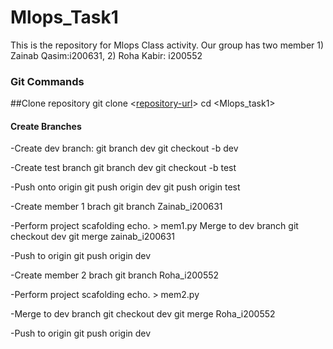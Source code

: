 # Mlops_Task1
This is the repository for Mlops Class activity. Our group has two member 1) Zainab Qasim:i200631, 2) Roha Kabir: i200552
### Git Commands
##Clone repository
git clone <[repository-url](https://github.com/RohaKabir/Mlops_Task1)>
cd <Mlops_task1>
#### Create Branches
-Create dev branch:
git branch dev
git checkout -b dev

-Create test branch
git branch dev
git checkout -b test

-Push onto origin
git push origin dev
git push origin test

-Create member 1 brach 
git branch Zainab_i200631

-Perform project scafolding
echo. > mem1.py
Merge to dev branch
git checkout dev
git merge zainab_i200631

-Push to origin
git push origin dev

-Create member 2 brach
git branch Roha_i200552

-Perform project scafolding
echo. > mem2.py

-Merge to dev branch
git checkout dev
git merge Roha_i200552

-Push to origin
git push origin dev


